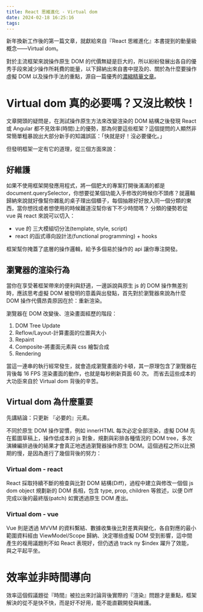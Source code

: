 ```yaml
---
title: React 思維進化 - Virtual dom
date: 2024-02-18 16:25:16
tags:
---
```


新年換新工作後的第一篇文章，就獻給來自『React 思維進化』本書提到的動量級概念——Virtual dom。

對於主流框架來說操作原生 DOM 的代價無疑是巨大的，所以紛紛發展出各自的優秀手段來減少操作所耗費的能量，以下歸納出來自書中提及的、關於為什麼要操作虛擬 DOM 以及操作手法的重點，源自一篇優秀的[濃縮精華文章](https://www.zhihu.com/question/31809713?utm_id=0)。

# Virtual dom 真的必要嗎？又沒比較快！

文章開頭的疑問是，在測試操作原生方法來改變渲染的 DOM 結構之後發現 React 或 Angular 都不見效率(時間)上的優勢，那為何要這些框架？這個提問的人顯然非常簡單粗暴說出大部分新手的知識誤區：「快就是好！沒必要優化。」

但發明框架一定有它的道理，從三個方面來說：

## 好維護

如果不使用框架開發應用程式，將一個肥大的專案打開後滿滿的都是 document.querySelector，你想要從某個功能入手修改的時候你不頭疼？就邏輯歸納來說就好像幫你雜亂的桌子理出個櫃子，每個抽屜好好放入同一個分類的東西，當你想找或者想使用的時候難道沒幫你省下不少時間嗎？
分類的優勢若從 vue 與 react 來說可以切入：

- vue 的 三大模組切分法(template, style, script)
- react 的函式導向設計法(functional programming) + hooks

框架幫你掩蓋了底層的操作邏輯，給予多個易於操作的 api 讓你專注開發。

## 瀏覽器的渲染行為

當你在享受著框架帶來的便利與舒適，一邊訴說與原生 js 的 DOM 操作無差別時，應該思考虛擬 DOM 被發明的意義與出發點，首先對於瀏覽器來說為什麼 DOM 操作代價昂貴原因在於：重新渲染。

瀏覽器在 DOM 改變後、渲染畫面經歷的階段：

1. DOM Tree Update
2. Reflow/Layout-計算畫面的位置與大小
3. Repaint
4. Composite-將畫面元素與 css 繪製合成
5. Rendering

當這一連串的執行經常發生，就會造成瀏覽畫面的卡頓，其一原理包含了瀏覽器在背後每 16 FPS 渲染畫面的動作，也就是每秒刷新頁面 60 次。
而省去這些成本的大功臣來自於 Virtual dom 背後的辛苦。

## Virtual dom 為什麼重要

先講結論：只更新 『必要的』元素。

不同於原生 DOM 操作習慣，例如 innerHTML 每次必定全部渲染，虛擬 DOM 先在藍圖草稿上，操作低成本的 js 對象，規劃與彩排各種情況的 DOM tree，多次演練編排過後的結果才會真正地透過瀏覽器操作原生 DOM。這個過程之所以比預期的慢，是因為進行了幾個背後的努力：

### Virtual dom - react

React 採取持續不斷的檢查與比對 DOM 結構(Diff)，過程中建立與修改一個個 js dom object 規劃新的 DOM 長相，包含 type, prop, children 等敘述，以便 Diff 完成以後的最終版(patch) 如實透過原生 DOM 產出。

### Virtual dom - vue

Vue 則是透過 MVVM 的資料繫結、數據收集後比對差異與變化，各自對應的最小範圍資料經由 ViewModel/Scope 歸納、決定哪些虛擬 DOM 受到影響，這中間產生的複用議題則不如 React 表現好，但仍透過 track ny $index 躍升了效能，與之平起平坐。

# 效率並非時間導向

效率這個假議題從『時間』被拉出來討論背後實際的『渲染』問題才是重點，框架解決的從不是快不快，而是好不好用，能不能直觀開發與維護。
